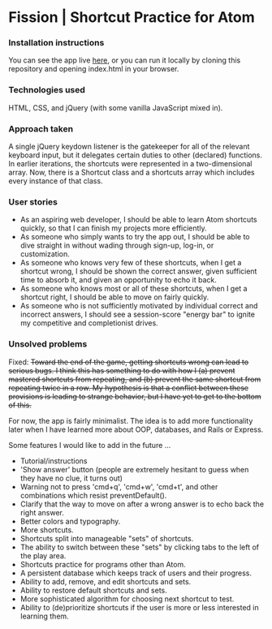 # Fission | Shortcut Practice for Atom

### Installation instructions

You can see the app live [here](https://ngcarter.github.io/shortcut-practice-app/), or you can run it locally by cloning this repository and opening index.html in your browser.

### Technologies used

HTML, CSS, and jQuery (with some vanilla JavaScript mixed in).

### Approach taken

A single jQuery keydown listener is the gatekeeper for all of the relevant keyboard input, but it delegates certain duties to other (declared) functions. In earlier iterations, the shortcuts were represented in a two-dimensional array. Now, there is a Shortcut class and a shortcuts array which includes every instance of that class.

### User stories

- As an aspiring web developer, I should be able to learn Atom shortcuts quickly, so that I can finish my projects more efficiently.
- As someone who simply wants to try the app out, I should be able to dive straight in without wading through sign-up, log-in, or customization.
- As someone who knows very few of these shortcuts, when I get a shortcut wrong, I should be shown the correct answer, given sufficient time to absorb it, and given an opportunity to echo it back.
- As someone who knows most or all of these shortcuts, when I get a shortcut right, I should be able to move on fairly quickly.
- As someone who is not sufficiently motivated by individual correct and incorrect answers, I should see a session-score "energy bar" to ignite my competitive and completionist drives.

### Unsolved problems

Fixed: ~~Toward the end of the game, getting shortcuts wrong can lead to serious bugs. I think this has something to do with how I (a) prevent mastered shortcuts from repeating, and (b) prevent the same shortcut from repeating twice in a row. My hypothesis is that a conflict between these provisions is leading to strange behavior, but I have yet to get to the bottom of this.~~

For now, the app is fairly minimalist. The idea is to add more functionality later when I have learned more about OOP, databases, and Rails or Express.

Some features I would like to add in the future ...
- Tutorial/instructions
- 'Show answer' button (people are extremely hesitant to guess when they have no clue, it turns out)
- Warning not to press 'cmd+q', 'cmd+w', 'cmd+t', and other combinations which resist preventDefault().
- Clarify that the way to move on after a wrong answer is to echo back the right answer.
- Better colors and typography.
- More shortcuts.
- Shortcuts split into manageable "sets" of shortcuts.
- The ability to switch between these "sets" by clicking tabs to the left of the play area.
- Shortcuts practice for programs other than Atom.
- A persistent database which keeps track of users and their progress.
- Ability to add, remove, and edit shortcuts and sets.
- Ability to restore default shortcuts and sets.
- More sophisticated algorithm for choosing next shortcut to test.
- Ability to (de)prioritize shortcuts if the user is more or less interested in learning them.
